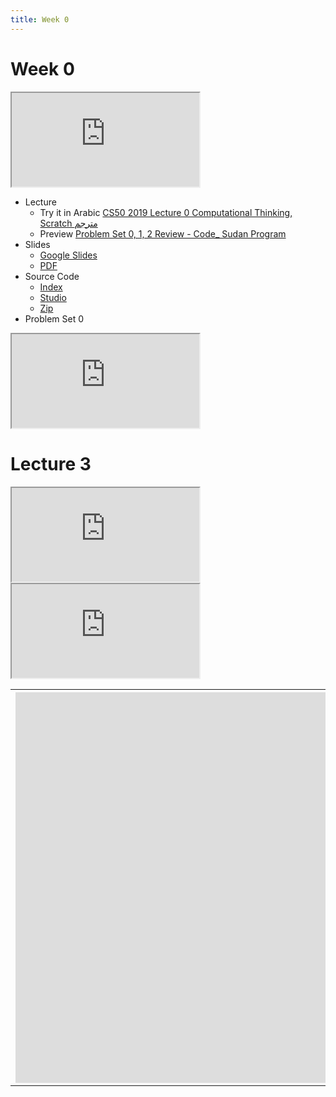 ```yaml
---
title: Week 0
---
```


# Week 0

<iframe src="https://www.youtube.com/embed/5azaK2cBKGw"></iframe> 


- Lecture
  - Try it in Arabic
      [CS50 2019 Lecture 0 Computational Thinking, Scratch مترجم](https://www.youtube.com/embed/tC8z4RLWtFI)
  - Preview
      [Problem Set 0, 1, 2 Review - Code_ Sudan Program](https://www.youtube.com/embed/F-qbaeSJHAE)
- Slides
  - <a href="https://docs.google.com/presentation/d/17wRd8ksO6QkUq906SUgm17AqcI-Jan42jkY-EmufxnE/edit?usp=sharing">Google Slides</a>
  - <a href="https://cdn.cs50.net/2019/fall/lectures/0/lecture0.pdf">PDF</a>
- Source Code
  - <a href="https://cdn.cs50.net/2019/fall/lectures/0/src0/">Index</a>
  - <a href="https://scratch.mit.edu/studios/25128634/">Studio</a>
  - <a href="https://cdn.cs50.net/2019/fall/lectures/0/src0.zip">Zip</a>
- Problem Set 0

<iframe src="https://www.youtube.com/embed/3Occxs_Uc-w"></iframe>


<table class="rwd-table">
  <tr>
    <th>
      <iframe width="1366" height="625" src="https://www.youtube.com/embed/tC8z4RLWtFI" frameborder="0" allow="accelerometer; autoplay; clipboard-write; encrypted-media; gyroscope; picture-in-picture" allowfullscreen></iframe>
    </th>
    <th><iframe width="1366" height="625" src="https://www.youtube.com/embed/tC8z4RLWtFI" frameborder="0" allow="accelerometer; autoplay; clipboard-write; encrypted-media; gyroscope; picture-in-picture" allowfullscreen></iframe></th>


   # Lecture 3
   <div class="box" >
   <iframe src="https://www.youtube.com/embed/3Occxs_Uc-w">
   <iframe src="https://www.youtube.com/embed/3Occxs_Uc-w">
   <iframe src="https://www.youtube.com/embed/3Occxs_Uc-w">
      </div>
    <div class="box"> <iframe src="https://www.youtube.com/embed/3Occxs_Uc-w"></iframe> </div>
     <div class="box"> <iframe src="https://www.youtube.com/embed/3Occxs_Uc-w"></iframe> </div>

   
  